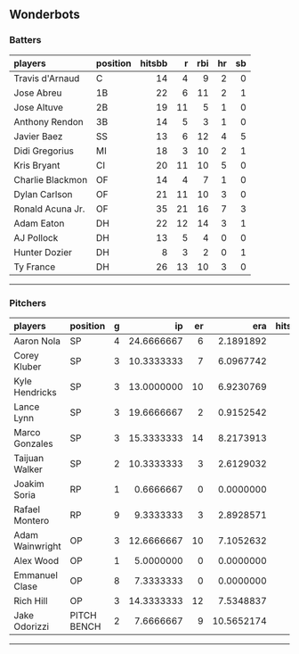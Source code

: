 ## Wonderbots

### Batters

 
|players          |position | hitsbb|  r| rbi| hr| sb| 
|:----------------|:--------|------:|--:|---:|--:|--:| 
|Travis d'Arnaud  |C        |     14|  4|   9|  2|  0| 
|Jose Abreu       |1B       |     22|  6|  11|  2|  1| 
|Jose Altuve      |2B       |     19| 11|   5|  1|  0| 
|Anthony Rendon   |3B       |     14|  5|   3|  1|  0| 
|Javier Baez      |SS       |     13|  6|  12|  4|  5| 
|Didi Gregorius   |MI       |     18|  3|  10|  2|  1| 
|Kris Bryant      |CI       |     20| 11|  10|  5|  0| 
|Charlie Blackmon |OF       |     14|  4|   7|  1|  0| 
|Dylan Carlson    |OF       |     21| 11|  10|  3|  0| 
|Ronald Acuna Jr. |OF       |     35| 21|  16|  7|  3| 
|Adam Eaton       |DH       |     22| 12|  14|  3|  1| 
|AJ Pollock       |DH       |     13|  5|   4|  0|  0| 
|Hunter Dozier    |DH       |      8|  3|   2|  0|  1| 
|Ty France        |DH       |     26| 13|  10|  3|  0| 

* * *

### Pitchers

 
|players         |position    |  g|         ip| er|        era| hitsbb|      whip| so|  w| sv| 
|:---------------|:-----------|--:|----------:|--:|----------:|------:|---------:|--:|--:|--:| 
|Aaron Nola      |SP          |  4| 24.6666667|  6|  2.1891892|     24| 0.9729730| 28|  1|  0| 
|Corey Kluber    |SP          |  3| 10.3333333|  7|  6.0967742|     23| 2.2258065| 12|  0|  0| 
|Kyle Hendricks  |SP          |  3| 13.0000000| 10|  6.9230769|     22| 1.6923077| 12|  0|  0| 
|Lance Lynn      |SP          |  3| 19.6666667|  2|  0.9152542|     18| 0.9152542| 27|  1|  0| 
|Marco Gonzales  |SP          |  3| 15.3333333| 14|  8.2173913|     27| 1.7608696| 13|  1|  0| 
|Taijuan Walker  |SP          |  2| 10.3333333|  3|  2.6129032|     12| 1.1612903| 12|  0|  0| 
|Joakim Soria    |RP          |  1|  0.6666667|  0|  0.0000000|      2| 3.0000000|  0|  0|  0| 
|Rafael Montero  |RP          |  9|  9.3333333|  3|  2.8928571|      8| 0.8571429|  8|  1|  3| 
|Adam Wainwright |OP          |  3| 12.6666667| 10|  7.1052632|     24| 1.8947368| 14|  0|  0| 
|Alex Wood       |OP          |  1|  5.0000000|  0|  0.0000000|      3| 0.6000000|  4|  1|  0| 
|Emmanuel Clase  |OP          |  8|  7.3333333|  0|  0.0000000|      9| 1.2272727| 10|  1|  4| 
|Rich Hill       |OP          |  3| 14.3333333| 12|  7.5348837|     20| 1.3953488| 13|  1|  0| 
|Jake Odorizzi   |PITCH BENCH |  2|  7.6666667|  9| 10.5652174|     13| 1.6956522| 11|  0|  0| 


* * *


